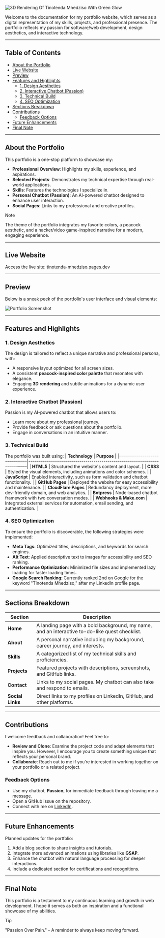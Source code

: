 
![3D Rendering Of _Tinotenda Mhedziso_ With Green Glow](https://github.com/user-attachments/assets/6ecc6e3d-0daa-4f62-bd73-598f77ea6ae0)

Welcome to the documentation for my portfolio website, which serves as a digital representation of my skills, projects, and professional presence. The portfolio reflects my passion for software/web development, design aesthetics, and interactive technology.

---

## Table of Contents
- [About the Portfolio](#about-the-portfolio)
- [Live Website](#live-website)
- [Preview](#preview)
- [Features and Highlights](#features-and-highlights)
  - [1. Design Aesthetics](#1-design-aesthetics)
  - [2. Interactive Chatbot (Passion)](#2-interactive-chatbot-passion)
  - [3. Technical Build](#3-technical-build)
  - [4. SEO Optimization](#4-seo-optimization)
- [Sections Breakdown](#sections-breakdown)
- [Contributions](#contributions)
  - [Feedback Options](#feedback-options)
- [Future Enhancements](#future-enhancements)
- [Final Note](#final-note)

---

## About the Portfolio
This portfolio is a one-stop platform to showcase my:
- **Professional Overview**: Highlights my skills, experience, and aspirations.
- **Selected Projects**: Demonstrates my technical expertise through real-world applications.
- **Skills**: Features the technologies I specialize in.
- **Personal Chatbot (Passion)**: An AI-powered chatbot designed to enhance user interaction.
- **Social Pages**: Links to my professional and creative profiles.

> [!NOTE]
> The theme of the portfolio integrates my favorite colors, a peacock aesthetic, and a hacker/video game-inspired narrative for a modern, engaging experience.

---

## Live Website
Access the live site: [tinotenda-mhedziso.pages.dev](https://tinotenda-mhedziso.pages.dev)

---

## Preview 
Below is a sneak peek of the portfolio's user interface and visual elements:

![Portfolio Screenshot](https://github.com/user-attachments/assets/0db51d8a-5676-4967-a256-daeb57e7c042)

---

## Features and Highlights

### 1. **Design Aesthetics**
The design is tailored to reflect a unique narrative and professional persona, with:
- A responsive layout optimized for all screen sizes.
- A consistent **peacock-inspired color palette** that resonates with elegance.
- Engaging **3D rendering** and subtle animations for a dynamic user experience.

### 2. **Interactive Chatbot (Passion)**
Passion is my AI-powered chatbot that allows users to:
- Learn more about my professional journey.
- Provide feedback or ask questions about the portfolio.
- Engage in conversations in an intuitive manner.

### 3. **Technical Build**
The portfolio was built using:
| **Technology**               | **Purpose**                                                                 |
|-------------------------------|-----------------------------------------------------------------------------|
| **HTML5**                     | Structured the website's content and layout.                               |
| **CSS3**                      | Styled the visual elements, including animations and color schemes.         |
| **JavaScript**                | Enabled interactivity, such as form validation and chatbot functionality.   |
| **GitHub Pages**              | Deployed the website for easy accessibility and maintenance.               |
| **CloudFlare Pages**          | Redundancy deployment, more dev-friendly domain, and web analytics.         |
| **Botpress**                  | Node-based chatbot framework with two conversation modes.                  |
| **Webhooks & Make.com**       | Integrated external services for automation, email sending, and authentication. |

### 4. **SEO Optimization**
To ensure the portfolio is discoverable, the following strategies were implemented:
- **Meta Tags**: Optimized titles, descriptions, and keywords for search engines.
- **Alt Text**: Applied descriptive text to images for accessibility and SEO ranking.
- **Performance Optimization**: Minimized file sizes and implemented lazy loading for faster loading times.
- **Google Search Ranking**: Currently ranked 2nd on Google for the keyword "Tinotenda Mhedziso," after my LinkedIn profile page.

---

## Sections Breakdown

| **Section**        | **Description**                                                                                                   |
|---------------------|-------------------------------------------------------------------------------------------------------------------|
| **Home**           | A landing page with a bold background, my name, and an interactive to-do-like quest checklist.                    |
| **About**          | A personal narrative including my background, career journey, and interests.                                      |
| **Skills**         | A categorized list of my technical skills and proficiencies.                                                     |
| **Projects**       | Featured projects with descriptions, screenshots, and GitHub links.                                              |
| **Contact**        | Links to my social pages. My chatbot can also take and respond to emails.                                         |
| **Social Links**   | Direct links to my profiles on LinkedIn, GitHub, and other platforms.                                             |

---

## Contributions
I welcome feedback and collaboration! Feel free to:
- **Review and Clone**: Examine the project code and adapt elements that inspire you. However, I encourage you to create something unique that reflects your personal brand.
- **Collaborate**: Reach out to me if you’re interested in working together on your portfolio or a related project.

### Feedback Options
- Use my chatbot, **Passion**, for immediate feedback through leaving me a message.
- Open a GitHub issue on the repository.
- Connect with me on [LinkedIn](https://www.linkedin.com/in/tinotenda-mhedziso/).

---

## Future Enhancements
Planned updates for the portfolio:
1. Add a blog section to share insights and tutorials.
2. Integrate more advanced animations using libraries like **GSAP**.
3. Enhance the chatbot with natural language processing for deeper interactions.
4. Include a dedicated section for certifications and recognitions.

---

## Final Note
This portfolio is a testament to my continuous learning and growth in web development. I hope it serves as both an inspiration and a functional showcase of my abilities.

> [!TIP]
> "Passion Over Pain." - A reminder to always keep moving forward.
